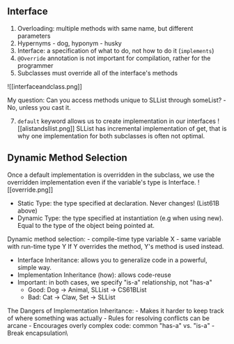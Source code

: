 ## Interface
1. Overloading: multiple methods with same name, but different parameters
2. Hypernyms - dog, hyponym - husky 
3. Interface: a specification of what to do, not how to do it (`implements`)
4. `@Override` annotation is not important for compilation, rather for the programmer
5. Subclasses must override all of the interface's methods

![[interfaceandclass.png]]

My question: Can you access methods unique to SLList through someList? 
-No, unless you cast it. 

7. `default` keyword allows us to create implementation in our interfaces
 ![[alistandsllist.png]]
SLList has incremental implementation of get, that is why one implementation for both subclasses is often not optimal.
## Dynamic Method Selection

Once a default implementation is overridden in the subclass, we use the overridden implementation even if the variable's type is Interface.  ![[override.png]]

 - Static Type: the type specified at declaration. Never changes! (List61B above)
-  Dynamic Type: the type specified at instantiation (e.g when using new). Equal to the type of the object being pointed at. 

 Dynamic method selection: 
	- compile-time type variable X
	- same variable with run-time type Y
	If Y overrides the method, Y's method is used instead. 

- Interface Inheritance: allows you to generalize code in a powerful, simple way. 
- Implementation Inheritance (how): allows code-reuse
- Important: in both cases, we specify "is-a" relationship, not "has-a"
	- Good: Dog -> Animal, SLList -> CS61BList
	- Bad: Cat -> Claw, Set -> SLList

The Dangers of Implementation Inheritance: 
	- Makes it harder to keep track of where something was actually
	- Rules for resolving conflicts can be arcane
	- Encourages overly complex code: common "has-a" vs. "is-a"
	- Break encapsulation\